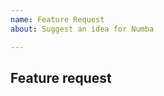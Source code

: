 ```yaml
---
name: Feature Request
about: Suggest an idea for Numba

---
```


<!--

Thanks for opening an issue! To help the Numba team handle your information
efficiently, please first ensure that there is no other issue present that
already describes the issue you have
(search at https://github.com/numba/numba/issues?&q=is%3Aissue).

For more general "how do I do X?" type questions, please speak to us in real
time on https://gitter.im/numba/numba or post to the Numba mailing list
https://groups.google.com/a/continuum.io/forum/#!forum/numba-users.

-->

## Feature request

<!--

Please include details of the feature you would like to see, why you would
like to see it/the use case

-->
